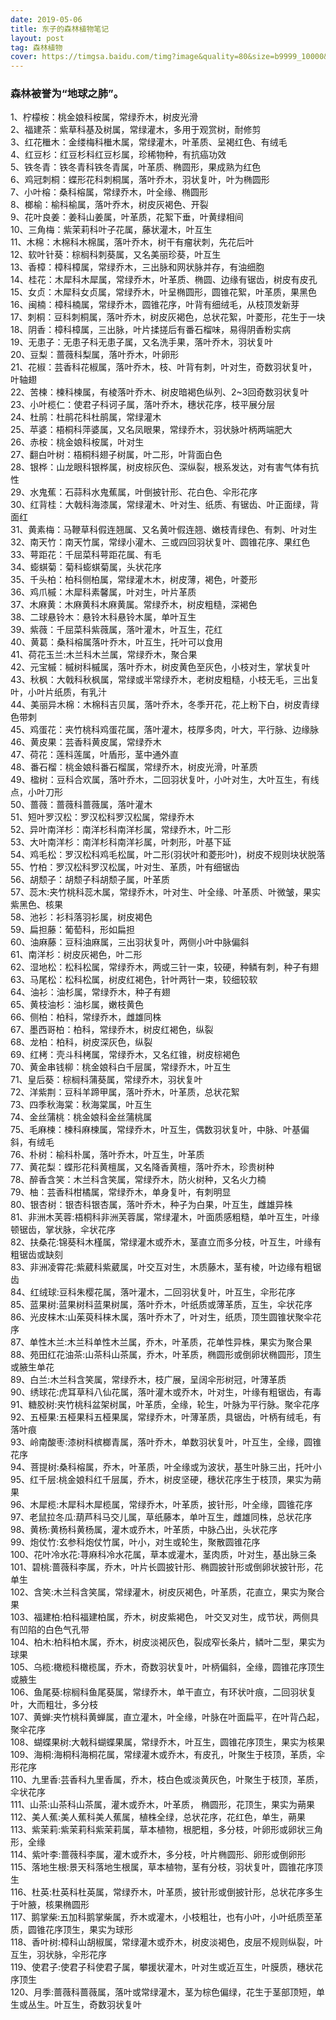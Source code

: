 ```yaml
---
date: 2019-05-06
title: 东子的森林植物笔记
layout: post
tag: 森林植物
cover: https://timgsa.baidu.com/timg?image&quality=80&size=b9999_10000&sec=1557136838008&di=e963e69700c64a58e04a1ad666c289bb&imgtype=0&src=http%3A%2F%2Fwww.deyu.ln.cn%2Fimages%2Foaxgc3tbnzqxgltdnbqw66djnzts4y3pnu%2Fstar%2F733_434%2F1381998224151ontnp.jpg
---
```


### 森林被誉为“地球之肺”。

1、柠檬桉：桃金娘科桉属，常绿乔木，树皮光滑  
2、福建茶：紫草科基及树属，常绿灌木，多用于观赏树，耐修剪  
3、红花檵木：金缕梅科檵木属，常绿灌木，叶革质、呈褐红色、有绒毛  
4、红豆杉：红豆杉科红豆杉属，珍稀物种，有抗癌功效  
5、铁冬青：铁冬青科铁冬青属，叶革质、椭圆形，果成熟为红色  
6、鸡冠刺桐：蝶形花科刺桐属，落叶乔木，羽状复叶，叶为椭圆形  
7、小叶榕：桑科榕属，常绿乔木，叶全缘、椭圆形  
8、榔榆：榆科榆属，落叶乔木，树皮灰褐色、开裂  
9、花叶良姜：姜科山姜属，叶革质，花絮下垂，叶黄绿相间  
10、三角梅：紫茉莉科叶子花属，藤状灌木，叶互生  
11、木棉：木棉科木棉属，落叶乔木，树干有瘤状刺，先花后叶  
12、软叶针葵：棕榈科刺葵属，又名美丽珍葵，叶互生  
13、香樟：樟科樟属，常绿乔木，三出脉和网状脉并存，有油细胞  
14、桂花：木犀科木犀属，常绿乔木，叶革质、椭圆、边缘有锯齿，树皮有皮孔  
15、女贞：木犀科女贞属，常绿乔木，叶呈椭圆形，圆锥花絮，叶革质，果黑色  
16、闽楠：樟科楠属，常绿乔木，圆锥花序，叶背有细绒毛，从枝顶发新芽  
17、刺桐：豆科刺桐属，落叶乔木，树皮灰褐色，总状花絮，叶菱形，花生于一块  
18、阴香：樟科樟属，三出脉，叶片揉搓后有番石榴味，易得阴香粉实病  
19、无患子：无患子科无患子属，又名洗手果，落叶乔木，羽状复叶  
20、豆梨：蔷薇科梨属，落叶乔木，叶卵形  
21、花椒：芸香科花椒属，落叶乔木，枝、叶背有刺，叶对生，奇数羽状复叶，叶轴翅  
22、苦楝：楝科楝属，有棱落叶乔木、树皮暗褐色纵列、2~3回奇数羽状复叶  
23、小叶榄仁：使君子科诃子属，落叶乔木，穗状花序，枝平展分层  
24、杜鹃：杜鹃花科杜鹃属，常绿灌木  
25、苹婆：梧桐科萍婆属，又名凤眼果，常绿乔木，羽状脉叶柄两端肥大  
26、赤桉：桃金娘科桉属，叶对生  
27、翻白叶树：梧桐科翅子树属，叶二形，叶背面白色  
28、银桦：山龙眼科银桦属，树皮棕灰色、深纵裂，根系发达，对有害气体有抗性  
29、水鬼蕉：石蒜科水鬼蕉属，叶倒披针形、花白色、伞形花序  
30、红背桂：大戟科海漆属，常绿灌木、叶对生、纸质、有锯齿、叶正面绿，背面红  
31、黄素梅：马鞭草科假连翘属、又名黄叶假连翘、嫩枝青绿色、有刺、叶对生  
32、南天竹：南天竹属，常绿小灌木、三或四回羽状复叶、圆锥花序、果红色  
33、萼距花：千屈菜科萼距花属、有毛  
34、蟛蜞菊：菊科蟛蜞菊属，头状花序  
35、千头柏：柏科侧柏属，常绿灌木木，树皮薄，褐色，叶菱形  
36、鸡爪槭：木犀科素馨属，叶对生，叶片革质  
37、木麻黄：木麻黄科木麻黄属。常绿乔木，树皮粗糙，深褐色  
38、二球悬铃木：悬铃木科悬铃木属，单叶互生  
39、紫薇：千屈菜科紫薇属，落叶灌木，叶互生，花红  
40、黄葛：桑科榕属落叶乔木，叶互生，托叶可以食用  
41、荷花玉兰:木兰科木兰属，常绿乔木，聚合果  
42、元宝槭：槭树科槭属，落叶乔木，树皮黄色至灰色，小枝对生，掌状复叶  
43、秋枫：大戟科秋枫属，常绿或半常绿乔木，老树皮粗糙，小枝无毛，三出复叶，小叶片纸质，有乳汁  
44、美丽异木棉：木棉科吉贝属，落叶乔木，冬季开花，花上粉下白，树皮青绿色带刺  
45、鸡蛋花：夹竹桃科鸡蛋花属，落叶灌木，枝厚多肉，叶大，平行脉、边缘脉  
46、黄皮果：芸香科黄皮属，常绿乔木  
47、荷花：莲科莲属，叶盾形，茎中通外直  
48、番石榴：桃金娘科番石榴属，常绿乔木，树皮光滑，叶革质  
49、楹树：豆科合欢属，落叶乔木，二回羽状复叶，小叶对生，大叶互生，有线点，小叶刀形  
50、蔷薇：蔷薇科蔷薇属，落叶灌木   	
51、短叶罗汉松：罗汉松科罗汉松属，常绿乔木  
52、异叶南洋杉：南洋杉科南洋杉属，常绿乔木，叶二形  
53、大叶南洋杉：南洋杉科南洋衫属，叶刺形，叶基下延  
54、鸡毛松：罗汉松科鸡毛松属，叶二形(羽状叶和菱形叶)，树皮不规则块状脱落  
55、竹柏：罗汉松科罗汉松属，叶对生、革质，叶有细锯齿  
56、胡颓子：胡颓子科胡颓子属，叶革质  
57、蕊木:夹竹桃科蕊木属，常绿乔木，叶对生、叶全缘、叶革质、叶微皱，果实紫黑色、核果  
58、池衫：衫科落羽衫属，树皮褐色  
59、扁担藤：葡萄科，形如扁担  
60、油麻藤：豆科油麻属，三出羽状复叶，两侧小叶中脉偏斜  
61、南洋杉：树皮灰褐色，叶二形  
62、湿地松：松科松属，常绿乔木，两或三针一束，较硬，种鳞有刺，种子有翅  
63、马尾松：松科松属，树皮红褐色，针叶两针一束，较细较软  
64、油衫：油杉属，常绿乔木，种子有翅  
65、黄枝油杉：油杉属，嫩枝黄色  
66、侧柏：柏科，常绿乔木，雌雄同株  
67、墨西哥柏：柏科，常绿乔木，树皮红褐色，纵裂  
68、龙柏：柏科，树皮深灰色，纵裂  
69、红栲：壳斗科栲属，常绿乔木，又名红锥，树皮棕褐色  
70、黄金串钱柳：桃金娘科白千层属，常绿乔木，叶互生  
71、皇后葵：棕榈科蒲葵属，常绿乔木，羽状复叶  
72、洋紫荆：豆科羊蹄甲属，落叶乔木，叶革质，总状花絮  
73、四季秋海棠：秋海棠属，叶互生  
74、金丝蒲桃：桃金娘科金丝蒲桃属  
75、毛麻楝：楝科麻楝属，常绿乔木，叶互生，偶数羽状复叶，中脉、叶基偏斜，有绒毛  
76、朴树：榆科朴属，落叶乔木，叶互生，叶革质  
77、黄花梨：蝶形花科黄檀属，又名降香黄檀，落叶乔木，珍贵树种  
78、醉香含笑：木兰科含笑属，常绿乔木，防火树种，又名火力楠  
79、柚：芸香科柑橘属，常绿乔木，单身复叶，有刺明显  
80、银杏树：银杏科银杏属，落叶乔木，种子为白果，叶互生，雌雄异株  
81、非洲木芙蓉:梧桐科非洲芙蓉属，常绿灌木，叶面质感粗糙，单叶互生，叶缘顿锯齿，掌状脉，伞状花序  
82、扶桑花:锦葵科木槿属，常绿灌木或乔木，茎直立而多分枝，叶互生，叶缘有粗锯齿或缺刻  
83、非洲凌霄花:紫葳科紫葳属，叶交互对生，木质藤木，茎有棱，叶边缘有粗锯齿  
84、红绒球:豆科朱樱花属，落叶灌木，二回羽状复叶，叶互生，伞形花序  
85、蓝果树:蓝果树科蓝果树属，落叶乔木，叶纸质或薄革质，互生，伞状花序  
86、光皮梾木:山茱萸科梾木属，落叶乔木了，叶对生，纸质，顶生圆锥状聚伞花序  
87、单性木兰:木兰科单性木兰属，乔木，叶革质，花单性异株，果实为聚合果  
88、苑田红花油茶:山茶科山茶属，乔木，叶革质，椭圆形或倒卵状椭圆形，顶生或腋生单花  
89、白兰:木兰科含笑属，常绿乔木，枝广展，呈阔伞形树冠，叶薄革质  
90、绣球花:虎耳草科八仙花属，落叶灌木或乔木，叶对生，叶缘有粗锯齿，有毒  
91、糖胶树:夹竹桃科盆架树属，叶革质，全缘，轮生，叶脉为平行脉。聚伞花序  
92、五桠果:五桠果科五桠果属，常绿乔木，叶薄革质，具锯齿，叶柄有绒毛，有落叶痕  
93、岭南酸枣:漆树科槟榔青属，落叶乔木，单数羽状复叶，叶互生，全缘，圆锥花序  
94、菩提树:桑科榕属，乔木，叶革质，叶全缘或为波状，基生叶脉三出，托叶小  
95、红千层:桃金娘科红千层属，乔木，树皮坚硬，穗状花序生于枝顶，果实为蒴果  
96、木犀榄:木犀科木犀榄属，常绿乔木，叶革质，披针形，叶全缘，圆锥花序  
97、老鼠拉冬瓜:葫芦科马交儿属，草纸藤本，单叶互生，雌雄同株，总状花序  
98、黄杨:黄杨科黄杨属，灌木或乔木，叶革质，中脉凸出，头状花序  
99、炮仗竹:玄参科炮仗竹属，叶小，对生或轮生，聚散圆锥花序  
100、花叶冷水花:荨麻科冷水花属，草本或灌木，茎肉质，叶对生，基出脉三条  
101、碧桃:蔷薇科李属，乔木，叶片长圆披针形、椭圆披针形或倒卵状披针形，花单生  
102、含笑:木兰科含笑属，常绿灌木，树皮灰褐色，叶革质，花直立，果实为聚合果  
103、福建柏:柏科福建柏属，乔木，树皮紫褐色， 叶交叉对生，成节状，两侧具有凹陷的白色气孔带           
104、柏木:柏科柏木属，乔木，树皮淡褐灰色，裂成窄长条片，鳞叶二型，果实为球果  
105、乌榄:橄榄科橄榄属，乔木，奇数羽状复叶，叶柄偏斜，全缘，圆锥花序顶生或腋生  
106、鱼尾葵:棕榈科鱼尾葵属，常绿乔木，单干直立，有环状叶痕，二回羽状复叶，大而粗壮，多分枝  
107、黄蝉:夹竹桃科黄蝉属，直立灌木，叶全缘，叶脉在叶面扁平，在叶背凸起，聚伞花序  
108、蝴蝶果树:大戟科蝴蝶果属，常绿乔木，叶互生，圆锥花序顶生，果实为核果  
109、海桐:海桐科海桐花属，常绿灌木或乔木，有皮孔，叶聚生于枝顶，革质，伞形花序  
110、九里香:芸香科九里香属，乔木，枝白色或淡黄灰色，叶聚生于枝顶，革质，伞状花序  
111、山茶:山茶科山茶属，灌木或乔木，叶革质，	椭圆形，花顶生，果实为蒴果  
112、美人蕉:美人蕉科美人蕉属，植株全绿，总状花序，花红色，单生，蒴果  
113、紫茉莉:紫茉莉科紫茉莉属，草本植物，根肥粗，多分枝，叶卵形或卵状三角形，全缘  
114、紫叶李:蔷薇科李属，灌木或乔木，多分枝，叶片椭圆形、卵形或倒卵形  
115、落地生根:景天科落地生根属，草本植物，茎有分枝，羽状复叶，圆锥花序顶生  
116、杜英:杜英科杜英属，常绿乔木，叶革质，披针形或倒披针形，总状花序多生于叶腋，核果椭圆形  
117、鹅掌柴:五加科鹅掌柴属，乔木或灌木，小枝粗壮，也有小叶，小叶纸质至革质，圆锥花序顶生，果实为球形  
118、香叶树:樟科山胡椒属，常绿灌木或乔木，树皮淡褐色，皮层不规则纵裂，叶互生，羽状脉，伞形花序  
119、使君子:使君子科使君子属，攀援状灌木，叶对生或近互生，叶膜质，穗状花序顶生  
120、月季:蔷薇科蔷薇属，落叶或常绿灌木，茎为棕色偏绿，花生于茎部顶短，单生或丛生。叶互生，奇数羽状复叶  
